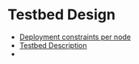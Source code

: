 # Testbed Design

* [Deployment constraints per node](constraints.md "As part of the Aveiro face-to-face meeting, an initial design and requirements towards the reThink testbed nodes was presented. This documents captures deployment constrains for each testbed node.")
* [Testbed Description](destbed-description.md "Description per partner of their testbed node")
* 
